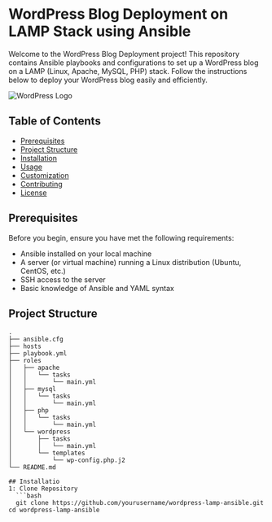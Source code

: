 # WordPress Blog Deployment on LAMP Stack using Ansible

Welcome to the WordPress Blog Deployment project! This repository contains Ansible playbooks and configurations to set up a WordPress blog on a LAMP (Linux, Apache, MySQL, PHP) stack. Follow the instructions below to deploy your WordPress blog easily and efficiently.

![WordPress Logo](https://wordpress.org/about/logos/)

## Table of Contents

- [Prerequisites](#prerequisites)
- [Project Structure](#project-structure)
- [Installation](#installation)
- [Usage](#usage)
- [Customization](#customization)
- [Contributing](#contributing)
- [License](#license)

## Prerequisites

Before you begin, ensure you have met the following requirements:

- Ansible installed on your local machine
- A server (or virtual machine) running a Linux distribution (Ubuntu, CentOS, etc.)
- SSH access to the server
- Basic knowledge of Ansible and YAML syntax

## Project Structure

```plaintext
.
├── ansible.cfg
├── hosts
├── playbook.yml
├── roles
│   ├── apache
│   │   └── tasks
│   │       └── main.yml
│   ├── mysql
│   │   └── tasks
│   │       └── main.yml
│   ├── php
│   │   └── tasks
│   │       └── main.yml
│   └── wordpress
│       ├── tasks
│       │   └── main.yml
│       └── templates
│           └── wp-config.php.j2
└── README.md

## Installatio
1: Clone Repository
  ```bash
  git clone https://github.com/yourusername/wordpress-lamp-ansible.git
cd wordpress-lamp-ansible


